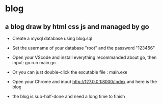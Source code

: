 # blog
## a blog draw by html css js and managed by go

- Create a mysql database using blog.sql

- Set the username of your database "root" and the password "123456"

- Open your VScode and install everything recommanded about go, then input: go run main.go

- Or you can just double-click the excutable file : main.exe

- Open your Chrome and input http://127.0.0.1:8000/index and here is the blog

- the blog is sub-half-done and need a long time to finish
